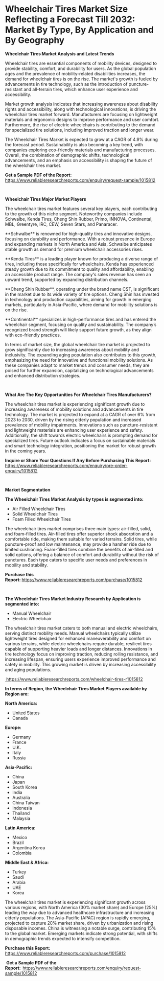 <p><h1>Wheelchair Tires Market Size Reflecting a Forecast Till 2032: Market By Type, By Application and By Geography</h1></p><p><strong>Wheelchair Tires Market Analysis and Latest Trends</strong></p>
<p><p>Wheelchair tires are essential components of mobility devices, designed to provide stability, comfort, and durability for users. As the global population ages and the prevalence of mobility-related disabilities increases, the demand for wheelchair tires is on the rise. The market's growth is fueled by advancements in tire technology, such as the introduction of puncture-resistant and all-terrain tires, which enhance user experience and accessibility.</p><p>Market growth analysis indicates that increasing awareness about disability rights and accessibility, along with technological innovations, is driving the wheelchair tires market forward. Manufacturers are focusing on lightweight materials and ergonomic designs to improve performance and user comfort. Furthermore, the rise of electric wheelchairs is contributing to the demand for specialized tire solutions, including improved traction and longer wear.</p><p>The Wheelchair Tires Market is expected to grow at a CAGR of 4.9% during the forecast period. Sustainability is also becoming a key trend, with companies exploring eco-friendly materials and manufacturing processes. Overall, the combination of demographic shifts, technological advancements, and an emphasis on accessibility is shaping the future of the wheelchair tires market.</p></p>
<p><strong>Get a Sample PDF of the Report:&nbsp;</strong> <a href="https://www.reliableresearchreports.com/enquiry/request-sample/1015812?utm_campaign=2295&utm_medium=2&utm_source=Github&utm_content=ia&utm_term=13042025&utm_id=wheelchair-tires">https://www.reliableresearchreports.com/enquiry/request-sample/1015812</a></p>
<p>&nbsp;</p>
<p><strong>Wheelchair Tires Major Market Players</strong></p>
<p><p>The wheelchair tires market features several key players, each contributing to the growth of this niche segment. Noteworthy companies include Schwalbe, Kenda Tires, Cheng Shin Rubber, Primo, INNOVA, Continental, MBL, Greentyre, IRC, CEW, Seven Stars, and Panaracer.</p><p>**Schwalbe** is renowned for high-quality tires and innovative designs, focusing on durability and performance. With a robust presence in Europe and expanding markets in North America and Asia, Schwalbe anticipates stable growth as demand for premium wheelchair accessories rises.</p><p>**Kenda Tires** is a leading player known for producing a diverse range of tires, including those specifically for wheelchairs. Kenda has experienced steady growth due to its commitment to quality and affordability, enabling an accessible product range. The company's sales revenue has seen an upward trend, supported by expanding distribution channels.</p><p>**Cheng Shin Rubber**, operating under the brand name CST, is significant in the market due to its wide variety of tire options. Cheng Shin has invested in technology and production capabilities, aiming for growth in emerging markets, particularly in Asia-Pacific, where demand for mobility solutions is on the rise.</p><p>**Continental** specializes in high-performance tires and has entered the wheelchair segment, focusing on quality and sustainability. The company’s recognized brand strength will likely support future growth, as they align with eco-friendly practices.</p><p>In terms of market size, the global wheelchair tire market is projected to grow significantly due to increasing awareness about mobility and inclusivity. The expanding aging population also contributes to this growth, emphasizing the need for innovative and functional mobility solutions. As these companies adapt to market trends and consumer needs, they are poised for further expansion, capitalizing on technological advancements and enhanced distribution strategies.</p></p>
<p>&nbsp;</p>
<p><strong>What Are The Key Opportunities For Wheelchair Tires Manufacturers?</strong></p>
<p><p>The wheelchair tires market is experiencing significant growth due to increasing awareness of mobility solutions and advancements in tire technology. The market is projected to expand at a CAGR of over 6% from 2023 to 2030, driven by the rising elderly population and increased prevalence of mobility impairments. Innovations such as puncture-resistant and lightweight materials are enhancing user experience and safety. Additionally, the shift towards electric wheelchairs is prompting demand for specialized tires. Future outlook indicates a focus on sustainable materials and smart technology integration, positioning the market for robust growth in the coming years.</p></p>
<p><strong>Inquire or Share Your Questions If Any Before Purchasing This Report:</strong> <a href="https://www.reliableresearchreports.com/enquiry/pre-order-enquiry/1015812?utm_campaign=2295&utm_medium=2&utm_source=Github&utm_content=ia&utm_term=13042025&utm_id=wheelchair-tires">https://www.reliableresearchreports.com/enquiry/pre-order-enquiry/1015812</a></p>
<p>&nbsp;</p>
<p><strong>Market Segmentation</strong></p>
<p><strong>The Wheelchair Tires Market Analysis by types is segmented into:</strong></p>
<p><ul><li>Air Filled Wheelchair Tires</li><li>Solid Wheelchair Tires</li><li>Foam Filled Wheelchair Tires</li></ul></p>
<p><p>The wheelchair tires market comprises three main types: air-filled, solid, and foam-filled tires. Air-filled tires offer superior shock absorption and a comfortable ride, making them suitable for varied terrains. Solid tires, while puncture-proof and low maintenance, may provide a harsher ride due to limited cushioning. Foam-filled tires combine the benefits of air-filled and solid options, offering a balance of comfort and durability without the risk of punctures. Each type caters to specific user needs and preferences in mobility and stability.</p></p>
<p><strong>Purchase this Report:&nbsp;</strong><a href="https://www.reliableresearchreports.com/purchase/1015812?utm_campaign=2295&utm_medium=2&utm_source=Github&utm_content=ia&utm_term=13042025&utm_id=wheelchair-tires">https://www.reliableresearchreports.com/purchase/1015812</a></p>
<p>&nbsp;</p>
<p><strong>The Wheelchair Tires Market Industry Research by Application is segmented into:</strong></p>
<p><ul><li>Manual Wheelchair</li><li>Electric Wheelchair</li></ul></p>
<p><p>The wheelchair tires market caters to both manual and electric wheelchairs, serving distinct mobility needs. Manual wheelchairs typically utilize lightweight tires designed for enhanced maneuverability and comfort on various terrains, while electric wheelchairs require durable, resilient tires capable of supporting heavier loads and longer distances. Innovations in tire technology focus on improving traction, reducing rolling resistance, and increasing lifespan, ensuring users experience improved performance and safety in mobility. This growing market is driven by increasing accessibility and aging populations.</p></p>
<p><a href="https://www.reliableresearchreports.com/wheelchair-tires-r1015812?utm_campaign=2295&utm_medium=2&utm_source=Github&utm_content=ia&utm_term=13042025&utm_id=wheelchair-tires">&nbsp;https://www.reliableresearchreports.com/wheelchair-tires-r1015812</a></p>
<p><strong>In terms of Region, the Wheelchair Tires Market Players available by Region are:</strong></p>
<p>
    <p> <strong> North America: </strong>
        <ul>
            <li>United States</li>
            <li>Canada</li>
        </ul>
        </p> 
    <p> <strong> Europe: </strong>
        <ul>
            <li>Germany</li>
            <li>France</li>
            <li>U.K.</li>
            <li>Italy</li>
            <li>Russia</li>
        </ul>
        </p> 
    <p> <strong> Asia-Pacific: </strong>
        <ul>
            <li>China</li>
            <li>Japan</li>
            <li>South Korea</li>
            <li>India</li>
            <li>Australia</li>
            <li>China Taiwan</li>
            <li>Indonesia</li>
            <li>Thailand</li>
            <li>Malaysia</li>
        </ul>
        </p> 
    <p> <strong> Latin America: </strong>
        <ul>
            <li>Mexico</li>
            <li>Brazil</li>
            <li>Argentina Korea</li>
            <li>Colombia</li>
        </ul>
        </p> 
    <p> <strong> Middle East & Africa: </strong>
        <ul>
            <li>Turkey</li>
            <li>Saudi</li>
            <li>Arabia</li>
            <li>UAE</li>
            <li>Korea</li>
        </ul>
    </p>
    </p>
<p><p>The wheelchair tires market is experiencing significant growth across various regions, with North America (30% market share) and Europe (25%) leading the way due to advanced healthcare infrastructure and increasing elderly populations. The Asia-Pacific (APAC) region is rapidly emerging, projected to capture 20% market share, driven by urbanization and rising disposable incomes. China is witnessing a notable surge, contributing 15% to the global market. Emerging markets indicate strong potential, with shifts in demographic trends expected to intensify competition.</p></p>
<p><strong>Purchase this Report: </strong><a href="https://www.reliableresearchreports.com/purchase/1015812?utm_campaign=2295&utm_medium=2&utm_source=Github&utm_content=ia&utm_term=13042025&utm_id=wheelchair-tires">https://www.reliableresearchreports.com/purchase/1015812</a></p>
<p>&nbsp;<strong>Get a Sample PDF of the Report:&nbsp;&nbsp;</strong><a href="https://www.reliableresearchreports.com/enquiry/request-sample/1015812?utm_campaign=2295&utm_medium=2&utm_source=Github&utm_content=ia&utm_term=13042025&utm_id=wheelchair-tires">https://www.reliableresearchreports.com/enquiry/request-sample/1015812</a></p>
<p><strong></strong></p>
<p><p></p><p></p><p></p></p>